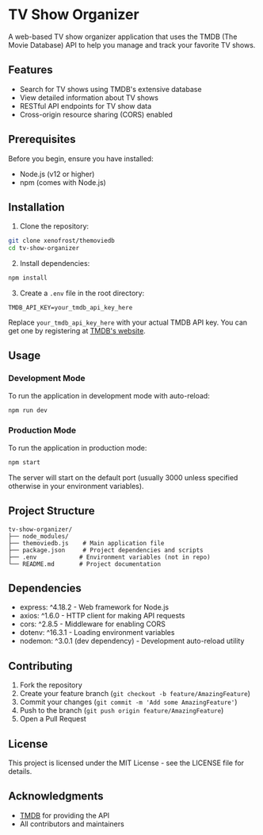 # TV Show Organizer

A web-based TV show organizer application that uses the TMDB (The Movie Database) API to help you manage and track your favorite TV shows.

## Features

- Search for TV shows using TMDB's extensive database
- View detailed information about TV shows
- RESTful API endpoints for TV show data
- Cross-origin resource sharing (CORS) enabled

## Prerequisites

Before you begin, ensure you have installed:
- Node.js (v12 or higher)
- npm (comes with Node.js)

## Installation

1. Clone the repository:
```bash
git clone xenofrost/themoviedb
cd tv-show-organizer
```

2. Install dependencies:
```bash
npm install
```

3. Create a `.env` file in the root directory:
```env
TMDB_API_KEY=your_tmdb_api_key_here
```

Replace `your_tmdb_api_key_here` with your actual TMDB API key. You can get one by registering at [TMDB's website](https://www.themoviedb.org/documentation/api).

## Usage

### Development Mode

To run the application in development mode with auto-reload:

```bash
npm run dev
```

### Production Mode

To run the application in production mode:

```bash
npm start
```

The server will start on the default port (usually 3000 unless specified otherwise in your environment variables).

## Project Structure

```
tv-show-organizer/
├── node_modules/
├── themoviedb.js    # Main application file
├── package.json     # Project dependencies and scripts
├── .env            # Environment variables (not in repo)
└── README.md       # Project documentation
```

## Dependencies

- express: ^4.18.2 - Web framework for Node.js
- axios: ^1.6.0 - HTTP client for making API requests
- cors: ^2.8.5 - Middleware for enabling CORS
- dotenv: ^16.3.1 - Loading environment variables
- nodemon: ^3.0.1 (dev dependency) - Development auto-reload utility

## Contributing

1. Fork the repository
2. Create your feature branch (`git checkout -b feature/AmazingFeature`)
3. Commit your changes (`git commit -m 'Add some AmazingFeature'`)
4. Push to the branch (`git push origin feature/AmazingFeature`)
5. Open a Pull Request

## License

This project is licensed under the MIT License - see the LICENSE file for details.

## Acknowledgments

- [TMDB](https://www.themoviedb.org/) for providing the API
- All contributors and maintainers
